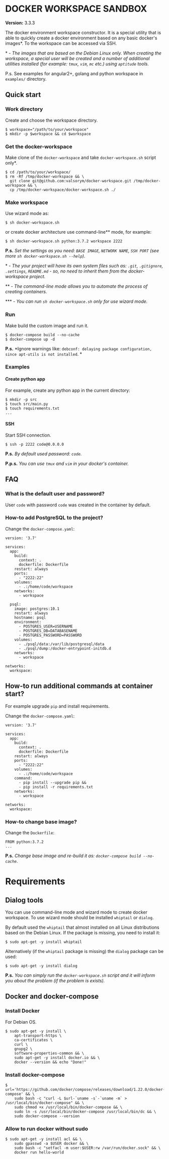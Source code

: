 # DOCKER WORKSPACE SANDBOX

**Version:** 3.3.3

The docker environment workspace constructor. It is a special utility that is able to quickly create a docker environment based on any basic docker's images\*.  To the workspace can be accessed via SSH.

\* - *The images that are based on the Debian Linux only. When creating the workspace, a special user will be created and a number of additional utilities installed (for example: `tmux`, `vim`, `mc` etc.) using `aptitude` tools.*

P.s. See examples for angular2+, golang and python workspace in `examples/` directory.

## Quick start

### Work directory

Create and choose the workspace directory.

```
$ workspace="/path/to/your/workspace"
$ mkdir -p $workspace && cd $workspace
```

### Get the docker-workspace

Make clone of the `docker-workspace` and  take `docker-workspace.sh` script only\*.

```
$ cd /path/to/your/workspace/
$ rm -Rf /tmp/docker-workspace && \
  git clone git@github.com:valsorym/docker-workspace.git /tmp/docker-workspace && \
  cp /tmp/docker-workspace/docker-workspace.sh ./
```

### Make workspace

Use wizard mode as:
```
$ sh docker-workspace.sh
```

or create docker architecture use command-line\*\* mode, for example:

```
$ sh docker-workspace.sh python:3.7.2 workspace 2222
```

**P.s.** *Set the settings as you need: `BASE IMAGE`, `NETWORK NAME`, `SSH PORT` (see more `sh docker-workspace.sh --help`).*

\* - *The your project will have its own system files such as: `.git`, `.gitignore`, `.settings`, `README.md` - so, no need to inherit them from the docker-workspace project.*

\*\* - *The command-line mode allows you to automate the process of creating containers.*

\*\*\* - *You can run `sh docker-workspace.sh` only for use wizard mode.*

### Run

Make build the custom image and run it.

```
$ docker-compose build --no-cache
$ docker-compose up -d
```

**P.s.** *Ignore warnings like: `debconf: delaying package configuration, since apt-utils is not installed`. *

### Examples

#### Create python app

For example, create any python app in the current directory:

```
$ mkdir -p src
$ touch src/main.py
$ touch requirements.txt
...
```

#### SSH

Start SSH connection.

```
$ ssh -p 2222 code@0.0.0.0
```
**P.s.** *By default used password: `code`.*

**P.p.s.** *You can use `tmux` and `vim` in your docker's container.*

## FAQ
### What is the default user and password?

User `code` with password `code` was created in the container by default.

### How-to add PostgreSQL to the project?

Change the `docker-compose.yaml`:

```
version: '3.7'

services:
  app:
    build:
      context: .
      dockerfile: Dockerfile
    restart: always
    ports:
      - "2222:22"
    volumes:
      - .:/home/code/workspace
    networks:
      - workspace

  psql:
    image: postgres:10.1
    restart: always
    hostname: psql
    environment:
      - POSTGRES_USER=USERNAME
      - POSTGRES_DB=DATABASENAME
      - POSTGRES_PASSWORD=PASSWORD
    volumes:
      - ./psql/data:/var/lib/postgresql/data
      - ./psql/dump:/docker-entrypoint-initdb.d
    networks:
      - workspace

networks:
  workspace:
```

## How-to run additional commands at container start?

For example upgrade `pip` and install requirements.

Change the `docker-compose.yaml`:

```
version: '3.7'

services:
  app:
    build:
      context: .
      dockerfile: Dockerfile
    restart: always
    ports:
      - "2222:22"
    volumes:
      - .:/home/code/workspace
    command:
      - pip install --upgrade pip &&
      - pip install -r requirements.txt
    networks:
      - workspace

networks:
  workspace:
```

### How-to change base image?

Change the `Dockerfile`:

```
FROM python:3.7.2
...
```

**P.s.** *Change base image and re-build it as: `docker-compose build --no-cache`*.

# Requirements

## Dialog tools

You can use command-line mode and wizard mode to create docker workspace. To use wizard mode should be installed `whiptail` or `dialog`.

By default used the `whiptail` that  almost installed on all Linux distributions based on the Debian Linux. If the package is missing, you need to install it:

```
$ sudo apt-get -y install whiptail
```

Alternatively (if the `whiptail` package is missing) the `dialog` package can be used:

```
$ sudo apt-get -y install dialog
```

**P.s.** *You can simply run the `docker-workspace.sh` script and it will inform you about the problem (if the problem is exists).*

## Docker and docker-compose

### Install Docker

For Debian OS.

```
$ sudo apt-get -y install \
    apt-transport-https \
    ca-certificates \
    curl \
    gnupg2 \
    software-properties-common && \
    sudo apt-get -y install docker.io && \
    docker --version && echo "Done!"
```

### Install docker-compose

```
$ url='https://github.com/docker/compose/releases/download/1.22.0/docker-compose' && \
    sudo bash -c "curl -L $url-`uname -s`-`uname -m` > /usr/local/bin/docker-compose" && \
    sudo chmod +x /usr/local/bin/docker-compose && \
    sudo ln -s /usr/local/bin/docker-compose /usr/local/bin/dc && \
    sudo docker-compose --version
```

### Allow to run docker without sudo

```
$ sudo apt-get -y install acl && \
    sudo gpasswd -a $USER docker && \
    sudo bash -c "setfacl -m user:$USER:rw /var/run/docker.sock" && \
    docker run hello-world
```
